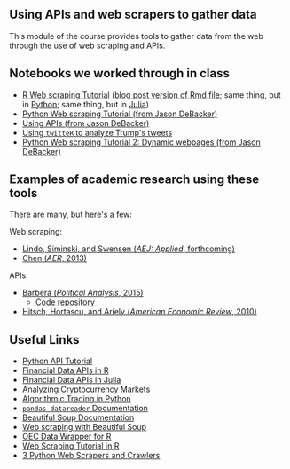 ## Using APIs and web scrapers to gather data
This module of the course provides tools to gather data from the web through the use of web scraping and APIs.

## Notebooks we worked through in class

* [R Web scraping Tutorial](https://github.com/tyleransom/DScourseS18/blob/master/WebData/TrumpLies.Rmd) ([blog post version of Rmd file](https://towardsdatascience.com/web-scraping-tutorial-in-r-5e71fd107f32); same thing, but in [Python](https://github.com/justmarkham/trump-lies/blob/master/trump_lies.ipynb); same thing, but in [Julia](https://github.com/tyleransom/DScourseS18/blob/master/WebData/WebScrapingInJulia.ipynb))
* [Python Web scraping Tutorial (from Jason DeBacker)](https://github.com/tyleransom/DScourseS18/blob/master/WebData/WebScraping.ipynb)
* [Using APIs (from Jason DeBacker)](https://github.com/tyleransom/DScourseS18/blob/master/WebData/APIs.ipynb)
* [Using `twitteR` to analyze Trump's tweets](http://varianceexplained.org/r/trump-tweets/)
* [Python Web scraping Tutorial 2: Dynamic webpages (from Jason DeBacker)](https://github.com/tyleransom/DScourseS18/blob/master/WebData/Scrape_dynamic.ipynb)

## Examples of academic research using these tools

There are many, but here's a few:

Web scraping:
* [Lindo, Siminski, and Swensen (*AEJ: Applied*, forthcoming)](https://papers.ssrn.com/sol3/papers.cfm?abstract_id=2731963)
* [Chen (*AER*, 2013)](http://www.jstor.org/stable/pdf/23469680.pdf?refreqid=search:14f5152afbe9d837576f1d4604e76634)

APIs:
* [Barbera (*Political Analysis*, 2015)](http://pablobarbera.com/static/barbera_twitter_ideal_points.pdf)
    * [Code repository](https://github.com/pablobarbera/twitter_ideology)
* [Hitsch, Hortascu, and Ariely (*American Economic Review*, 2010)](https://www.jstor.org/stable/27804924)


## Useful Links

* [Python API Tutorial](https://www.dataquest.io/blog/python-api-tutorial/)
* [Financial Data APIs in R](https://www.r-bloggers.com/financial-data-accessible-from-r-part-iii/)
* [Financial Data APIs in Julia](https://github.com/JuliaQuant)
* [Analyzing Cryptocurrency Markets](https://blog.patricktriest.com/analyzing-cryptocurrencies-python/amp/)
* [Algorithmic Trading in Python](https://www.datacamp.com/community/tutorials/finance-python-trading#gs.VJ_xpkM)
* [`pandas-datareader` Documentation](https://pandas-datareader.readthedocs.io/en/latest/)
* [Beautiful Soup Documentation](https://www.crummy.com/software/BeautifulSoup/bs4/doc/)
* [Web scraping with Beautiful Soup](http://web.stanford.edu/~zlotnick/TextAsData/Web_Scraping_with_Beautiful_Soup.html)
* [OEC Data Wrapper for R](https://cran.r-project.org/web/packages/oec/oec.pdf)
* [Web Scraping Tutorial in R](https://medium.com/towards-data-science/web-scraping-tutorial-in-r-5e71fd107f32)
* [3 Python Web Scrapers and Crawlers](https://opensource.com/resources/python/web-scraper-crawler)

